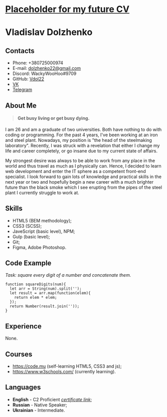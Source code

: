 # [Placeholder for my future CV](https://c.tenor.com/bf9zFhbHMoMAAAAd/pepe-pepe-universe.gif)
# Vladislav Dolzhenko
## Contacts
* Phone: +380725000974
* E-mail: dolzhenko22@gmail.com
* Discord: WackyWooHoo#9709
* GitHub: [Vdol22](https://github.com/Vdol22)
* [VK](https://vk.com/v_d22)
* [Telegram](https://t.me/Fen_22)
## About Me
> #### Get busy living or get busy dying.

I am 26 and am a graduate of two universities. Both have nothing to do with coding or programming. For the past 4 years, I've been working at an iron and steel plant. Nowadays, my position is "the head of the steelmaking laboratory". Recently, I was struck with a revelation that either I change my life and career completely, or go insane due to my current state of affairs.

My strongest desire was always to be able to work from any place in the world and thus travel as much as I physically can. Hence, I decided to learn web development and enter the IT sphere as a competent front-end specialist. I look forward to gain lots of knowledge and practical skills in the next year or two and hopefully begin a new career with a much brighter future than the black smoke which I see erupting from the pipes of the steel plant I currently struggle to work at.

## Skills

* HTML5 (BEM methodology);
* CSS3 (SCSS);
* JaveScript (basic level), NPM;
* Gulp (basic level);
* Git;
* Figma, Adobe Photoshop.

## Code Example
*Task: square every digit of a number and concatenate them.*

```
function squareDigits(num){
  let arr = String(num).split('');
  let result = arr.map(function(elem){
    return elem * elem;
  });
  return Number(result.join(''));
}
```

## Experience
None.

## Courses
* https://code.mu (self-learning HTML5, CSS3 and js);
* https://www.w3schools.com/ (currently learning).

## Languages
* **English** - C2 Proficient [*certificate link*](https://www.efset.org/cert/Z8q5iR);
* **Russian** - Native Speaker;
* **Ukrainian** - Intermediate.